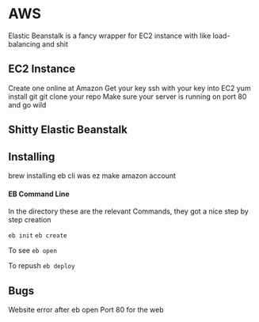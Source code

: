 # AWS

Elastic Beanstalk is a fancy wrapper for EC2 instance with like load-balancing and shit

## EC2 Instance
Create one online at Amazon
Get your key
ssh with your key into EC2
yum install git
git clone your repo
Make sure your server is running on port 80 and go wild

## Shitty Elastic Beanstalk
## Installing
brew installing eb cli was ez
make amazon account


#### EB Command Line
In the directory these are the relevant Commands, they got a nice step by step creation

`eb init`
`eb create`

To see
`eb open`

To repush
`eb deploy`

## Bugs
Website error after eb open
  Port 80 for the web
